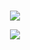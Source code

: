 <!--
**HackerajOfficial/HackerajOfficial** is a ✨ _special_ ✨ repository because its `README.md` (this file) appears on your GitHub profile.

Here are some ideas to get you started:

- 🔭 I’m currently working on ...
- 🌱 I’m currently learning ...
- 👯 I’m looking to collaborate on ...
- 🤔 I’m looking for help with ...
- 💬 Ask me about ...
- 📫 How to reach me: ...
- 😄 Pronouns: ...
- ⚡ Fun fact: ...
-->
<div>
  <br />
  <p align="center" color=#c36587 background-color=#332e39>
  <img align="center" src="https://github-readme-stats.vercel.app/api/top-langs/?username=chibah-fawzi&layout=compact&count_private=true&show_icons=true&theme=dracula" />
  </p>
  <p align="center" color=#c36587 background-color=#332e39">
    <img align="center" src="https://github-readme-stats.vercel.app/api?username=chibah-fawzi&show_icons=true&hide_border=true&count_private=true&show_icons=true&theme=dracula" />
</div>
</div>



